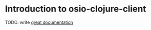 # Introduction to osio-clojure-client

TODO: write [great documentation](http://jacobian.org/writing/what-to-write/)

